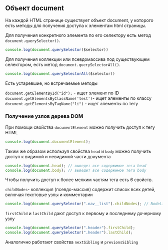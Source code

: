 ## Объект document

На каждой HTML странице существует объект document, у которого есть методы для получения доступа к элементам html страницы. 

Для получения  конкретного элемента по его селектору есть метод `document.querySelector()`. 

```js
console.log(document.querySelector($selector))
```

Для получения коллекции или псевдомассива под существующем селектором, есть метод `document.querySelectorAll()`.

```js
console.log(document.querySelectorAll($selector))
```

Есть устаревшие, но встречаемые методы

`document.getElementById("id");` - ищет элемент по ID
`document.getElementsByClassName('test')`- ищет элементы по классу
`document.getElementsByTagName("li")` - ищет элементы по тегу

### Получение узлов дерева DOM

При помощи свойства `documentElement` можно получить доступ к тегу HTML
```js
console.log(document.documentElement);
```

Таким же образом используя свойства `head` и `body` можно получить доступ к видимой и невидимой части документа

``` js
console.log(document.head); // выведет все содержимое тега head
console.log(document.body); // выведет все содержимое тега body
```

Чтобы получить доступ к более мелким частям тега есть 6 свойств.

`childNodes`- коллекция (псевдо-массив) содержит список всех детей, включая текстовые узлы и комментарии

```js
console.log(document.querySelector(".nav__list").childNodes); // NodeList(7) [text, li.nav__item, text, li.nav__item, text, li.nav__item, text]
```

`firstChild` и `lastChild` дают доступ к первому и последнему дочерному узлу

```js
console.log(document.querySelector(".header").firstChild);
console.log(document.querySelector(".header").lastChild);
```

Аналогично работают свойства `nextSibling` и `previonsSibling`